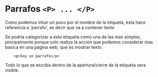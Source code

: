 # Parrafos `<P> ... </P>`
Como podemos intuir un poco por el nombre de la etiqueta, esta hace referencia a 'parrafo', es decir que va a contener texto

Se podria categorizar a esto etiqueta como una de las mas simples, pincipalmente porque solo realiza la accion que podemos considerar mas basica en una página web, que es mostrar texto.

```
	<p>Soy un parrafo</p>
```

Todo lo que se escriba dentro de la apertura/cierre de la etiqueta sera visible.
